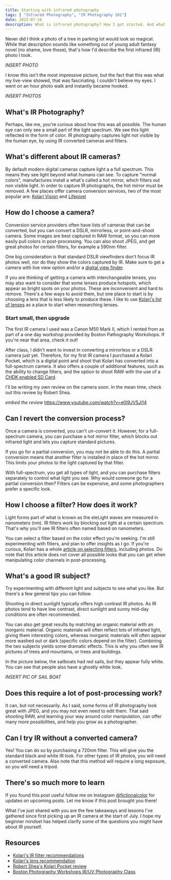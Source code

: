 ```yaml
---
title: Starting with infrared photography
tags: [ "Infrared Photography", "IR Photography 101"]
date: 2022-07-16
description: What is infrared photography? How I got started. And what you need to know to start.
---
```

Never did I think a photo of a tree in parking lot would look so magical. While that description sounds like something out of young adult fantasy novel (no shame, love those), that's how I'd describe the first infrared (IR) photo I took.  

*INSERT PHOTO*

I know this isn't the most impressive picture, but the fact that this was what my live-view showed, that was fascinating. I couldn't believe my eyes. I went on an hour photo walk and instantly became hooked.

*INSERT PHOTOS*

## What's IR Photography?
Perhaps, like me, you're curious about how this was all possible. The human eye can only see a small part of the light spectrum. We see this light reflected in the form of color. IR photography captures light not visible by the human eye, by using IR converted cameras and filters. 

## What's different about IR cameras?
By default modern digital cameras capture light a a full spectrum. This means they see light beyond what humans can see. To capture "normal colors", manufactures install a what's called a hot mirror, which filters out non visible light. In order to capture IR photographs, the hot mirror must be removed. A few places offer camera conversion services, two of the most popular are: [Kolari Vision](https://kolarivision.com/) and [Lifepixel](https://www.lifepixel.com/?ar=65)

## How do I choose a camera?
Conversion service providers often have lists of cameras that can be converted, but you can convert a DSLR, mirrorless, or point-and-shoot camera. Some images are best captured in RAW format, so you can more easily pull colors in post-processing. You can also shoot JPEG, and get great photos for certain filters, for example a 590nm filter.

One big consideration is that standard DSLR viewfinders don't focus IR photos well, nor do they show the colors captured by IR. Make sure to get a camera with live view option and/or a [digital view finder](https://www.lifewire.com/what-is-a-digital-camera-viewfinder-4777338).

If you are thinking of getting a camera with interchangeable lenses, you may also want to consider that some lenses produce hotspots, which appear as bright spots on your photos. These are inconvenient and hard to remove. There's a few ways to avoid them, but one place to start is by choosing a lens that is less likely to produce these. I like to use [Kolari's list of lenses](https://kolarivision.com/lens-hotspot-list/) as a place to start when researching lenses.

### Start small, then upgrade
The first IR camera I used was a Canon M50 Mark II, which I rented from as part of a one day workshop provided by Boston Pathography Workshops. If you're near that area, check it out!

After class, I didn't want to invest in converting a mirrorless or a DSLR camera just yet. Therefore, for my first IR camera I purchased a Kolari Pocket, which is a digital point and shoot that Kolari has converted into a full-spectrum camera. It also offers a couple of additional features, such as the ability to change filters, and the option to shoot RAW with the use of a [CHDK enabled SD Card](http://kolarivision.com/articles/chdk/). 

I'll be writing my own review on the camera soon. In the mean time, check out this review by Robert Shea.

*embed the review* https://www.youtube.com/watch?v=e0l9JV5Ji14

## Can I revert the conversion process?
Once a camera is converted, you can't *un*-convert it. However, for a full-spectrum camera, you can purchase a hot mirror filter, which blocks out infrared light and lets you capture standard pictures. 

If you go for a partial conversion, you may not be able to do this. A partial conversion means that another filter is installed in place of the hot mirror. This limits your photos to the light captured by that filter. 

With full-spectrum, you get all types of light, and you can purchase filters separately to control what light you see. Why would someone go for a partial conversion then? Filters can be expensive, and some photographers prefer a specific look.

## How I choose a filter? How does it work?
Light forms part of what is known as the eleLight waves are measured in nanometers (nm). IR filters work by blocking out light at a certain spectrum. That's why you'll see IR filters often named based on nanometers. 

You can select a filter based on the color effect you're seeking. I'm still experimenting with filters, and plan to offer insights as I go.  If you're curious, Kolari has a whole [article on selecting filters](https://kolarivision.com/articles/choosing-a-filter/), including photos. Do note that this article does not cover all possible looks that you can get when manipulating color channels in post-processing.

## What's a good IR subject?
Try experimenting with different light and subjects to see what you like. But there's a few general tips you can follow. 

Shooting in direct sunlight typically offers high contrast IR photos. As IR photos tend to have low contrast, direct sunlight and sunny mid-day conditions are often recommended. 

You can also get great results by matching an organic material with an inorganic material. Organic materials will often reflect lots of infrared light, giving them interesting colors, whereas inorganic materials will often appear more washed out or dark (specific colors depend on the filter). Combining the two subjects yields some dramatic effects. This is why you often see IR pictures of trees and mountains, or trees and buildings.

In the picture below, the sailboats had red sails, but they appear fully white. You can see that people also have a ghostly white look. 

*INSERT PIC OF SAIL BOAT*

## Does this require a lot of post-processing work?
It can, but not necessarily. As I said, some forms of IR photography look great with JPEG, and you may not even need to edit them. That said shooting RAW, and learning your way around color manipulation, can offer many more possibilities, and help you grow as a photographer.

## Can I try IR without a converted camera?
Yes! You can do so by purchasing a 720nm filter. This will give you the standard black and white IR look. For other types of IR photos, you will need a converted camera. Also note that this method will require a long exposure, so you will need a tripod. 

## There's so much more to learn
If you found this post useful follow me on Instagram [@fictionalcolor](https://www.instagram.com/fictionalcolor/) for updates on upcoming posts. Let me know if this post brought you there!

What I've just shared with you are the few takeaways and lessons I've gathered since first picking up an IR camera at the start of July. I hope my beginner mindset has helped clarify some of the questions you might have about IR yourself.  

## Resources
- [Kolari's  IR filter recommendations](https://kolarivision.com/choosing-an-infrared-filter/)
- [Kolari's lens recommendation](https://kolarivision.com/lens-hotspot-list/)
- [Robert Shea's Kolari Pocket review](https://www.youtube.com/watch?v=e0l9JV5Ji14)
- [Boston Photography Workshops IR/UV Photography Class](https://www.bostonphotographyworkshops.com/ir-uv-photography)






